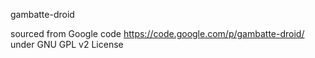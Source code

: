 gambatte-droid

sourced from Google code https://code.google.com/p/gambatte-droid/ under GNU GPL v2 License
